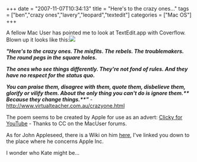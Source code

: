 +++
date = "2007-11-07T10:34:13"
title = "Here's to the crazy ones..."
tags = ["ben","crazy ones","lavery","leopard","textedit"]
categories = ["Mac OS"]
+++

A fellow Mac User has pointed me to look at TextEdit.app with Coverflow. Blown up it looks like this:[![][1]][2]

_**"Here's to the crazy ones. The misfits. The rebels. The troublemakers. The round pegs in the square holes.**_

_**The ones who see things differently. They're not fond of rules. And they have no respect for the status quo.**_

_**You can praise them, disagree with them, quote them, disbelieve them, glorify or vilify them. About the only thing you can't do is ignore them.**__** Because they change things.**__**"**_ - <http://www.virtualteacher.com.au/crazyone.html>

The poem seems to be created by Apple for use as an advert: [Clicky for YouTube][3] - Thanks to CC on the MacUser forums.

As for John Appleseed, there is a Wiki on him [here][4], I've linked you down to the place where he concerns Apple Inc.

I wonder who Kate might be...

  [1]: http://i9.photobucket.com/albums/a55/forquare/blog/crazyones.png
  [2]: http://i9.photobucket.com/albums/a55/forquare/blog/crazyones.png
  [3]: http://www.youtube.com/watch?v=Dvn_Ied9t4M
  [4]: http://en.wikipedia.org/wiki/Johnny_Appleseed#In_modern_culture
